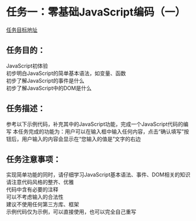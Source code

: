 # 任务一：零基础JavaScript编码（一）<br/>

[任务目标地址](http://ife.baidu.com/course/detail/id/93)

## 任务目的：
JavaScript初体验<br/>
初步明白JavaScript的简单基本语法，如变量、函数<br/>
初步了解JavaScript的事件是什么<br/>
初步了解JavaScript中的DOM是什么<br/>
## 任务描述：
参考以下示例代码，补充其中的JavaScript功能，完成一个JavaScript代码的编写
本任务完成的功能为：用户可以在输入框中输入任何内容，点击“确认填写”按钮后，用户输入的内容会显示在“您输入的值是”文字的右边

## 任务注意事项：
实现简单功能的同时，请仔细学习JavaScript基本语法、事件、DOM相关的知识<br/>
请注意代码风格的整齐、优雅<br/>
代码中含有必要的注释<br/>
可以不考虑输入的合法性<br/>
建议不使用任何第三方库、框架<br/>
示例代码仅为示例，可以直接使用，也可以完全自己重写<br/>